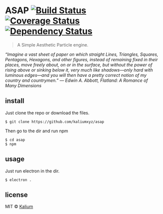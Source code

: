 # ASAP  [![Build Status](https://travis-ci.org/kaliumxyz/ASAP.svg?branch=master)](https://travis-ci.org/kaliumxyz/ASAP) [![Coverage Status](https://coveralls.io/repos/github/kaliumxyz/ASAP/badge.svg?branch=master)](https://coveralls.io/github/kaliumxyz/ASAP?branch=master) [![Dependency Status](https://dependencyci.com/github/kaliumxyz/ASAP/badge)](https://dependencyci.com/github/kaliumxyz/ASAP)
> A Simple Aesthetic Particle engine.

*“Imagine a vast sheet of paper on which straight Lines, Triangles, Squares, Pentagons, Hexagons, and other figures, instead of remaining fixed in their places, move freely about, on or in the surface, but without the power of rising above or sinking below it, very much like shadows—only hard with luminous edges—and you will then have a pretty correct notion of my country and countrymen.” ― Edwin A. Abbott, Flatland: A Romance of Many Dimensions*


## install
Just clone the repo or download the files.
```
$ git clone https://github.com/kaliumxyz/asap
```
Then go to the dir and run npm
```
$ cd asap
$ npm
```


## usage
Just run electron in the dir.
```
$ electron .
```

## license
MIT © [Kalium](kalium.xyz)